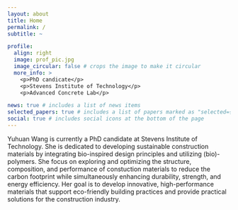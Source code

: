 ```yaml
---
layout: about
title: Home
permalink: /
subtitle: ~

profile:
  align: right
  image: prof_pic.jpg
  image_circular: false # crops the image to make it circular
  more_info: >
    <p>PhD candicate</p>
    <p>Stevens Institute of Technology</p>
    <p>Advanced Concrete Lab</p>

news: true # includes a list of news items
selected_papers: true # includes a list of papers marked as "selected={true}"
social: true # includes social icons at the bottom of the page
---
```


Yuhuan Wang is currently a PhD candidate at Stevens Institute of Technology. She is dedicated to developing sustainable construction materials by integrating bio-inspired design principles and utilizing (bio)-polymers. She focus on exploring and optimizing the structure, composition, and performance of constuction materials to reduce the carbon footprint while simultaneously enhancing durability, strength, and energy efficiency. Her goal is to develop innovative, high-performance materials that support eco-friendly building practices and provide practical solutions for the construction industry. 


